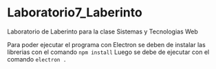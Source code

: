# Laboratorio7_Laberinto
Laboratorio de Laberinto para la clase Sistemas y Tecnologias Web

Para poder ejecutar el programa con Electron se deben de instalar las librerias con el comando ```npm install```
Luego se debe de ejecutar con el comando ```electron .```
